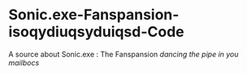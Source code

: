 # Sonic.exe-Fanspansion-isoqydiuqsyduiqsd-Code
A source about Sonic.exe : The Fanspansion *dancing the pipe in you mailbocs*

